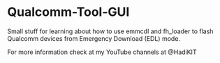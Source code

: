 # Qualcomm-Tool-GUI
Small stuff for learning about how to use emmcdl and fh_loader to flash Qualcomm devices from Emergency Download (EDL) mode.


For more information check at my YouTube channels at @HadiKIT
